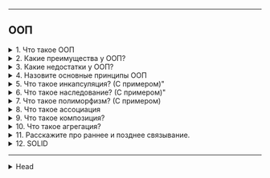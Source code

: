 
---

## ООП 

<details>
        <summary> 1. Что такое ООП</summary>

**ООП** (`объектно-ориентированное программирование`) — это парадигма программирования, 
основанная на использовании **объектов**, которые объединяют данные и **методы** для их обработки. 

Основные принципы: 
* **инкапсуляция**, 
* **наследование**, 
* **полиморфизм** и 
* **абстракция**.

```text

***** из методички *****
"ООП" - методология программирования, основанная на представлении программы в виде совокупности объектов, 
каждый из которых является экземпляром определенного класса, а классы образуют иерархию наследования.

Согласно парадигме ООП программа состоит из объектов, обменивающихся сообщениями. 
Объекты могут обладать состоянием, 
единственный способ изменить состояние объекта - передать ему сообщение,  в ответ на которое, 
объект может изменить собственное состояние.

Класс — это описание еще не созданного объекта, как бы общий шаблон, 
состоящий из полей, методов и конструктора, 
а объект – экземпляр класса, созданный на основе этого описания."
```
---
</details>



<details>
        <summary>2. Какие преимущества у ООП?</summary>

> * **Читаемость** – код структурирован, легче понимать назначения функций.
> 
> * **Быстрая разработка** – удобное создание и использование объектов.
> 
> * **Масштабируемость** – проще реализовать сложный функционал.
> 
> * **Минимизация дублирования** – повторяющийся код выносится в классы.

```text
***** из методички *****
 * Легко читается - не нужно выискивать в коде функции и выяснять, за что они отвечают
 * Быстро пишется - можно быстро создать сущности, с которыми должна работать программа.
 * Простота реализации большого функционала - т.к. на написание кода уходит меньше времени, 
можно гораздо быстрее создать приложение с множеством возможностей
 * Меньше повторений кода - не нужно писать однотипные функции для разных сущностей
```
---
</details>



<details>
        <summary>3. Какие недостатки у ООП?</summary>

> * **Повышенное потребление ресурсов** – дополнительные абстракции снижают производительность.
> 
> * **Сложность освоения** – требует больше времени на изучение.
> 
> * **Избыточность кода** – из-за классов и объектов программа может становиться громоздкой.
> 

```text
***** из методички *****
* Меньше повторений кода - не нужно писать однотипные функции для разных сущностей
* Снижает производительность - многие вещи технически реализованы иначе, 
    поэтому они используют больше ресурсов.
* Сложно начать - парадигма ООП сложнее функционального программирования, 
    поэтому на старт уходит больше времени
```
---
</details>



<details>
        <summary>4. Назовите основные принципы ООП</summary>

> * **Инкапсуляция** – скрытие деталей реализации и управление доступом.
>
> * **Наследование** – создание новых классов на основе существующих.
>
> * **Полиморфизм** – единый интерфейс для разных типов объектов.
>
> * **Абстракция** – выделение ключевых характеристик и скрытие несущественных деталей.
> 

```text
***** из методички *****
Инкапсуляция
Наследование 
Полиморфизм
```
---
</details>



<details>
        <summary>5. Что такое инкапсуляция? (С примером)"</summary>

**Инкапсуляция** – объединение **данных** и **методов**, работающих с ними, в **одном** объекте, 
что защищает их от внешнего вмешательства и ошибок. 

Это позволяет изменять внутренности класса 
без влияния на его использование снаружи.

```text
***** из методички *****
Свойство системы, которое объединяет данные и методы, манипулирующие этими данными, 
а также защищает и то, и другое от внешнего вмешательства или неправильного использования. 

Инкапсуляция - это объединение данных и методов работы с этими данными в одной упаковке («капсуле»). 

Чтобы малейшее изменение в классе не влекло за собой изменение внешнего поведения класса
```
---
</details>



<details>
        <summary>6. Что такое наследование? (С примером)"</summary>

**Наследование** – возможность создания **нового** класса на основе **существующего**,   
при этом новый класс может **наследовать** его свойства и методы, 
**расширяя** или **изменяя** их.

```text
***** из методички *****
Свойство системы, которое позволяет описать новый класс 
на основе уже существующего с частично или полностью заимствованной функциональностью.
```
---
</details>



<details>
        <summary>7. Что такое полиморфизм? (С примером)</summary>

**Полиморфизм** – способность использовать объекты с **одинаковым интерфейсом**, 
не зная их точного **типа** и **внутренней структуры**.    
Это упрощает код, позволяя выполнять **одинаковые** действия с **разными** объектами. 

**Полиморфизм** – позволяет объектам разных классов быть обработанными единообразным способом.

**Полиморфизм** бывает:

* **Динамическим** (_**переопределение** или Полиморфизм времени выполнения_) – поведение 
объектов меняется в зависимости от их **типа**.
* **Статическим** (_**перегрузка** или Полиморфизм компиляции_) – **одна** функция 
работает с **разными** типами данных.
Он позволяет изменять поведение объектов, даже если они обращаются через общий интерфейс.

_Полиморфная **переменная**, это переменная, которая может принимать значения разных типов,   
а полиморфная **функция**, это функция у которой хотя бы один аргумент является полиморфной переменной._

* **Ковариантность типов** - позволяет использовать объекты **производных** классов 
там, где требуется объект **базового** класса.

```text
***** из методички *****
"Полиморфизм – это свойство системы использовать объекты с одинаковым интерфейсом 
без информации о типе и внутренней структуре объекта.

Преимуществом полиморфизма является то, что он помогает снижать сложность программ, 
разрешая использование одного и того же интерфейса для задания единого набора действий. 
Выбор же конкретного действия, в зависимости от ситуации, возлагается на компилятор языка программирования. 
Отсюда следует ключевая особенность полиморфизма - использование объекта производного класса, 
вместо объекта базового (потомки могут изменять родительское поведение, даже если обращение к ним 
будет производиться по ссылке родительского типа).

Полиморфизм бывает динамическим (переопределение) и статическим (перегрузка).

Полиморфная переменная, это переменная, которая может принимать значения разных типов, 
а полиморфная функция, это функция у которой хотя бы один аргумент является полиморфной переменной. 

Выделяют два вида полиморфных функций:

* ad hoc, функция ведет себя по разному для разных типов аргументов 
(например, функция draw() — рисует по разному фигуры разных типов);

* параметрический, функция ведет себя одинаково для аргументов разных типов 
(например, функция add() — одинаково кладет в контейнер элементы разных типов)."
```
---
</details>



<details>
        <summary>8. Что такое ассоциация</summary>

**Ассоциация** – это связь между объектами двух классов, позволяющая им взаимодействовать друг с другом. 
Объекты могут **ссылаться** друг на друга, но при этом остаются **независимыми**.

**Разновидности ассоциации**:

* **Агрегация** – слабая связь, где один объект **может** существовать 
без другого (_например, команда и игрок_).
* **Композиция** – сильная связь, где один объект **не может** существовать 
без другого (_например, дом и комнаты_).

![ассоциация](/ITM/ITM01_Core1/imgs/2025-03-03_18-56-51.png)

**Отношения между классами**
![Отношения между классами](/ITM/ITM01_Core1/imgs/2025-03-03_18-55-00.png)


```text
***** из методички *****
Есть два типа связи между объектами: ассоциация, которая делится на композицию и агрегацию, и наследование.
Ассоциация - обозначает связь между объектами. Например, игрок играет в определенной команде.

Ассоциация означает, что объекты двух классов могут ссылаться один на другой, 
иметь некоторую связь между друг другом. Например Менеджер может выписать Счет. 
Соответственно возникает ассоциация между Менеджером и Счетом. 
Еще пример — Преподаватель и Студент — т.е. какой-то Студент учится у какого-то Преподавателя. 
Ассоциация и есть описание связи между двумя объектами. Студент учится у Преподавателя. 
Идея достаточно простая — два объекта могут быть связаны между собой и это надо как-то описать.

http://java-course.ru/begin/relations/
```
    [ссылка](http://java-course.ru/begin/relations/")

---
</details>



<details>
        <summary>9. Что такое композиция?</summary>

**Композиция** – это **жесткая** связь между объектами, 
где один объект является **неотъемлемой** частью другого 
и **не может** существовать отдельно.

Главные характеристики:

* **Зависимость жизненного цикла**: при удалении главного объекта удаляется и зависимый.
* **Полное управление**: главный объект создает и контролирует подчиненный.

**Пример**: _автомобиль и его двигатель – двигатель принадлежит конкретному автомобилю 
и уничтожается вместе с ним._

```text
***** из методички *****
Композиция — еще более «жесткое отношение, когда объект не только является частью другого объекта, 
но и вообще не может принадлежат еще кому-то. Например Машина и Двигатель. 
Хотя двигатель может быть и без машины, но он вряд ли сможет быть в двух или трех машинах одновременно. 
В отличии от студента, который может входить и в другие группы тоже. 

Например, в класс автомобиля содержит объект класса электрического двигателя:"
"public class ElectricEngine{ }
 
public class Car {
    ElectricEngine engine;
    public Car()
    {
        engine = new ElectricEngine();
    }
}"
При этом класс автомобиля полностью управляет жизненным циклом объекта двигателя. 
При уничтожении объекта автомобиля в области памяти вместе с ним будет уничтожен и объект двигателя. 
И в этом плане объект автомобиля является главным, а объект двигателя - зависимой.
```
---
</details>



<details>
        <summary>10. Что такое агрегация?</summary>

**Агрегация** – это **слабая** связь между объектами, где один объект **может** существовать независимо от другого.

Главные особенности:

* Отношение "**имеет**" (_HAS-A_), но **без** жесткой зависимости.
* Зависимый объект может принадлежать **нескольким** владельцам или существовать отдельно.

**Пример**: _университет и студенты – студент может учиться в университете, но остается самостоятельной сущностью._

```text
***** из методички *****
Агрегация определяет отношение HAS A, но связь слабее чем в композиции, т.к. обьекты равноправны.
```
---
</details>



<details>
        <summary>11. Расскажите про раннее и позднее связывание.</summary>

**Раннее и позднее связывание** относятся к моменту, когда устанавливается связь 
между **вызовом метода** и его **реализацией**.

* **Раннее связывание** (_early binding_) – происходит на этапе **компиляции**.    
Метод известен компилятору, и связь с ним устанавливается заранее.    
Применяется для статических, приватных и финальных методов, а также перегрузок.

* **Позднее связывание** (_late binding_) – устанавливается во время **выполнения** программы.    
Компилятор **не может** заранее определить, какой метод будет вызван.     
Это используется для **переопределенных методов**, а также через **рефлексию**.

При **раннем** связывании используется **тип** переменной,    
а при **позднем** — конкретный **объект**.

```text
***** из методички *****
Связывание есть наличие связи между вызываемым методом программы и написанным кодом.

Ранее связывание
Если метод известен компилятору, то происходит ранее связывание на этапе компиляции (early binding), 
также называют статическим связыванием.

Позднее связывание (late binding) - вызов метода возможен только во время выполнения, 
т.к. у компилятора нет информации, чтобы проверить корректность такого вызова. 
В java это возможно при помощи рефлексии.

Статическое связывание используется для final, перегруженных, приватных, статических методов, 
в то время как динамическое связывание используется для разрешения переопределенных методов. 
Все абстрактные методы разрешаются при помощи динамического связывания.

В случае статического связывания используются не конкретные объекты, а информация о типе, 
то есть используется тип ссылочной переменной. 
С другой стороны, при динамическом связывании для нахождения нужного метода используется конкретный объект.
```
---
</details>



<details>
        <summary>12. SOLID</summary>

> **SOLID** – акроним, представляющий пять принципов объектно-ориентированного проектирования:
>
> * **S (_Single Responsibility Principle_)** – принцип **единственной ответственности**: класс должен решать 
только **одну** задачу, что облегчает модификацию и тестирование.
> 
> * **O (_Open/Closed Principle_)** – принцип **открытости/закрытости**: классы должны быть **открыты 
для расширения**, но **закрыты для модификации**.
> 
> * **L (_Liskov Substitution Principle_)** – принцип **подстановки _Барбары Лисков_**: объекты наследников 
должны **заменять** объекты базового класса **без изменения** поведения программы.
> 
> * **I (_Interface Segregation Principle_)** – принцип **разделения интерфейса**: лучше использовать 
**несколько специализированных** интерфейсов, чем **один универсальный**.
> 
> * **D (_Dependency Inversion Principle_)** – принцип **инверсии зависимостей**: модули должны зависеть 
**от абстракций**, а **не от конкретных реализаций**.
> 

Эти принципы помогают создавать гибкий, расширяемый и легко поддерживаемый код.

```text
***** из методички *****
SOLID — это акроним, образованный из заглавных букв первых пяти принципов ООП и проектирования. 

S(Single Responsibility Principle) - принцип единственной ответственности - каждый класс выполняет лишь одну 
задачу. 
Легкая модификация в будущем, простое тестирование, класс не имеет зависимостей на другие классы.

O(Open Closed Principle) - принцип открытости/закрытости - программные сущности открыты для расширения 
и закрыты для модификации.
Чтобы не сломать логику в классе-родителе, мы унаследуемся от него и реализуем что-то своё, 
и используем свой класс.

L(Liskov’s Substitution Principle) - принцип подстановки барбары лисков -  объекты в программе 
можно заменить их наследниками без изменения свойств программы.

I(Interface Segregation Principle) - принцип разделения интерфейса - много специализированных 
интерфейсов лучше, чем один общий

D(Dependency Inversion Principle) - принцип инверсии зависимостей - зависимость на абстракциях. 
Модули верхних уровней не должны зависеть от модулей нижних уровней. Оба типа модулей должны 
зависеть от абстракций.
Абстракции не должны зависеть от деталей. Детали должны зависеть от абстракций.

Использование: Создание интерфейсов и их реализаций. Пример: терминал оплаты(абстракция) 
и разные карты оплаты.
```
---
</details>










---

<details>
        <summary>Head</summary>

```text
***** из методички *****
```
</details>
